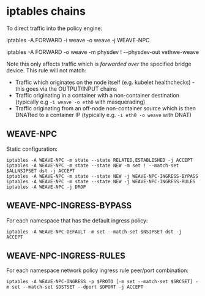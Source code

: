 # iptables chains

To direct traffic into the policy engine:

iptables -A FORWARD -i weave -o weave -j WEAVE-NPC

iptables -A FORWARD -o weave -m physdev ! --physdev-out vethwe-weave

Note this only affects traffic which is _forwarded over_ the specified
bridge device. This rule will not match:

* Traffic which originates on the node itself (e.g. kubelet
  healthchecks) - this goes via the OUTPUT/INPUT chains
* Traffic originating in a container with a non-container destination
  (typically e.g `-i weave -o eth0` with masquerading)
* Traffic originating from an off-node non-container source which is
  then DNATted to a container IP (typically e.g. `-i eth0 -o weave`
  with DNAT)

## WEAVE-NPC

Static configuration:

```
iptables -A WEAVE-NPC -m state --state RELATED,ESTABLISHED -j ACCEPT
iptables -A WEAVE-NPC -m state --state NEW -m set ! --match-set $ALLNSIPSET dst -j ACCEPT
iptables -A WEAVE-NPC -m state --state NEW -j WEAVE-NPC-INGRESS-BYPASS
iptables -A WEAVE-NPC -m state --state NEW -j WEAVE-NPC-INGRESS-RULES
iptables -A WEAVE-NPC -j DROP
```

## WEAVE-NPC-INGRESS-BYPASS

For each namespace that has the default ingress policy:

```
iptables -A WEAVE-NPC-DEFAULT -m set --match-set $NSIPSET dst -j ACCEPT
```

## WEAVE-NPC-INGRESS-RULES

For each namespace network policy ingress rule peer/port combination:

```
iptables -A WEAVE-NPC-INGRESS -p $PROTO [-m set --match-set $SRCSET] -m set --match-set $DSTSET --dport $DPORT -j ACCEPT
```

